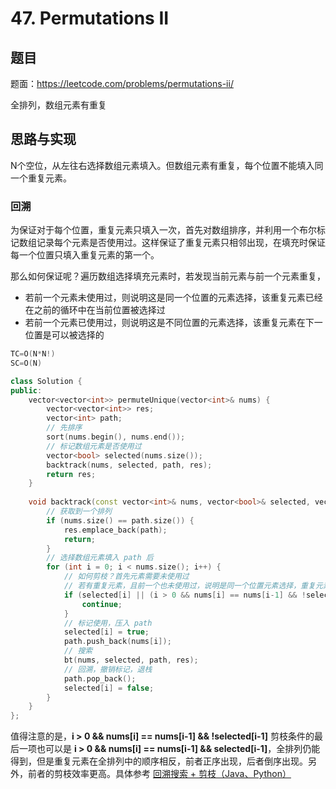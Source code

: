 # 47. Permutations II

## 题目

题面：https://leetcode.com/problems/permutations-ii/

全排列，数组元素有重复

## 思路与实现

N个空位，从左往右选择数组元素填入。但数组元素有重复，每个位置不能填入同一个重复元素。

### 回溯

为保证对于每个位置，重复元素只填入一次，首先对数组排序，并利用一个布尔标记数组记录每个元素是否使用过。这样保证了重复元素只相邻出现，在填充时保证每一个位置只填入重复元素的第一个。

那么如何保证呢？遍历数组选择填充元素时，若发现当前元素与前一个元素重复，

* 若前一个元素未使用过，则说明这是同一个位置的元素选择，该重复元素已经在之前的循环中在当前位置被选择过
* 若前一个元素已使用过，则说明这是不同位置的元素选择，该重复元素在下一位置是可以被选择的

``` c++
TC=O(N*N!)
SC=O(N)

class Solution {
public:
    vector<vector<int>> permuteUnique(vector<int>& nums) {
        vector<vector<int>> res;
        vector<int> path;
        // 先排序
        sort(nums.begin(), nums.end());
        // 标记数组元素是否使用过
        vector<bool> selected(nums.size());
        backtrack(nums, selected, path, res);
        return res;
    }
    
    void backtrack(const vector<int>& nums, vector<bool>& selected, vector<int>& path, vector<vector<int>>& res) {
        // 获取到一个排列
        if (nums.size() == path.size()) {
            res.emplace_back(path);
            return;
        }
        // 选择数组元素填入 path 后
        for (int i = 0; i < nums.size(); i++) {
            // 如何剪枝？首先元素需要未使用过
            // 若有重复元素，且前一个也未使用过，说明是同一个位置元素选择，重复元素在当前位置已经选择过，需要剪枝
            if (selected[i] || (i > 0 && nums[i] == nums[i-1] && !selected[i-1])) {
                continue;
            }
            // 标记使用，压入 path
            selected[i] = true;
            path.push_back(nums[i]);
            // 搜索
            bt(nums, selected, path, res);
            // 回溯，撤销标记，退栈
            path.pop_back();
            selected[i] = false;
        }
    }
};
```

值得注意的是，**i > 0 && nums[i] == nums[i-1] && !selected[i-1]** 剪枝条件的最后一项也可以是 **i > 0 && nums[i] == nums[i-1] && selected[i-1]**，全排列仍能得到，但是重复元素在全排列中的顺序相反，前者正序出现，后者倒序出现。另外，前者的剪枝效率更高。具体参考 [回溯搜索 + 剪枝（Java、Python）](https://leetcode.cn/problems/permutations-ii/solution/hui-su-suan-fa-python-dai-ma-java-dai-ma-by-liwe-2/)